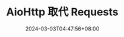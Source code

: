 ---
title: "AioHttp 取代 Requests"
date: 2024-03-03T04:47:56+08:00
tags:
 - python
 - backend
draft: false
---